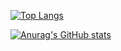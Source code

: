 [![Top Langs](https://github-readme-stats.vercel.app/api/top-langs/?username=matiasfreitasguimaraes)](https://github.com/anuraghazra/github-readme-stats)

[![Anurag's GitHub stats](https://github-readme-stats.vercel.app/api?username=matiasfreitasguimaraes)](https://github.com/anuraghazra/github-readme-stats)
